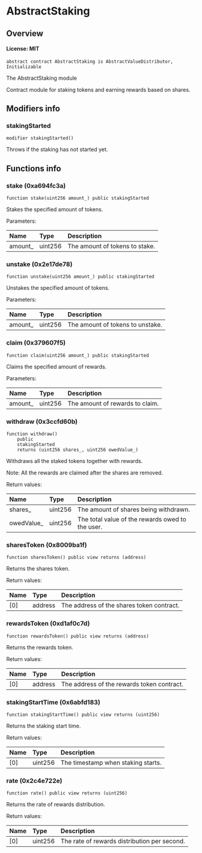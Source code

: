 # AbstractStaking

## Overview

#### License: MIT

```solidity
abstract contract AbstractStaking is AbstractValueDistributor, Initializable
```

The AbstractStaking module

Contract module for staking tokens and earning rewards based on shares.
## Modifiers info

### stakingStarted

```solidity
modifier stakingStarted()
```

Throws if the staking has not started yet.
## Functions info

### stake (0xa694fc3a)

```solidity
function stake(uint256 amount_) public stakingStarted
```

Stakes the specified amount of tokens.


Parameters:

| Name    | Type    | Description                    |
| :------ | :------ | :----------------------------- |
| amount_ | uint256 | The amount of tokens to stake. |

### unstake (0x2e17de78)

```solidity
function unstake(uint256 amount_) public stakingStarted
```

Unstakes the specified amount of tokens.


Parameters:

| Name    | Type    | Description                      |
| :------ | :------ | :------------------------------- |
| amount_ | uint256 | The amount of tokens to unstake. |

### claim (0x379607f5)

```solidity
function claim(uint256 amount_) public stakingStarted
```

Claims the specified amount of rewards.


Parameters:

| Name    | Type    | Description                     |
| :------ | :------ | :------------------------------ |
| amount_ | uint256 | The amount of rewards to claim. |

### withdraw (0x3ccfd60b)

```solidity
function withdraw()
    public
    stakingStarted
    returns (uint256 shares_, uint256 owedValue_)
```

Withdraws all the staked tokens together with rewards.

Note: All the rewards are claimed after the shares are removed.



Return values:

| Name       | Type    | Description                                      |
| :--------- | :------ | :----------------------------------------------- |
| shares_    | uint256 | The amount of shares being withdrawn.            |
| owedValue_ | uint256 | The total value of the rewards owed to the user. |

### sharesToken (0x8009ba1f)

```solidity
function sharesToken() public view returns (address)
```

Returns the shares token.


Return values:

| Name | Type    | Description                               |
| :--- | :------ | :---------------------------------------- |
| [0]  | address | The address of the shares token contract. |

### rewardsToken (0xd1af0c7d)

```solidity
function rewardsToken() public view returns (address)
```

Returns the rewards token.


Return values:

| Name | Type    | Description                                |
| :--- | :------ | :----------------------------------------- |
| [0]  | address | The address of the rewards token contract. |

### stakingStartTime (0x6abfd183)

```solidity
function stakingStartTime() public view returns (uint256)
```

Returns the staking start time.


Return values:

| Name | Type    | Description                        |
| :--- | :------ | :--------------------------------- |
| [0]  | uint256 | The timestamp when staking starts. |

### rate (0x2c4e722e)

```solidity
function rate() public view returns (uint256)
```

Returns the rate of rewards distribution.


Return values:

| Name | Type    | Description                                  |
| :--- | :------ | :------------------------------------------- |
| [0]  | uint256 | The rate of rewards distribution per second. |
